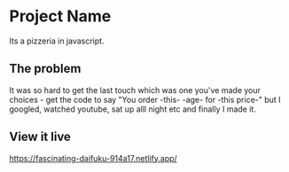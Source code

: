 # Project Name

Its a pizzeria in javascript. 

## The problem

It was so hard to get the last touch which was one you've made your choices - get the code to say "You order -this- -age- for -this price-" but I googled, watched youtube, sat up alll night etc and finally I made it. 

## View it live

https://fascinating-daifuku-914a17.netlify.app/
